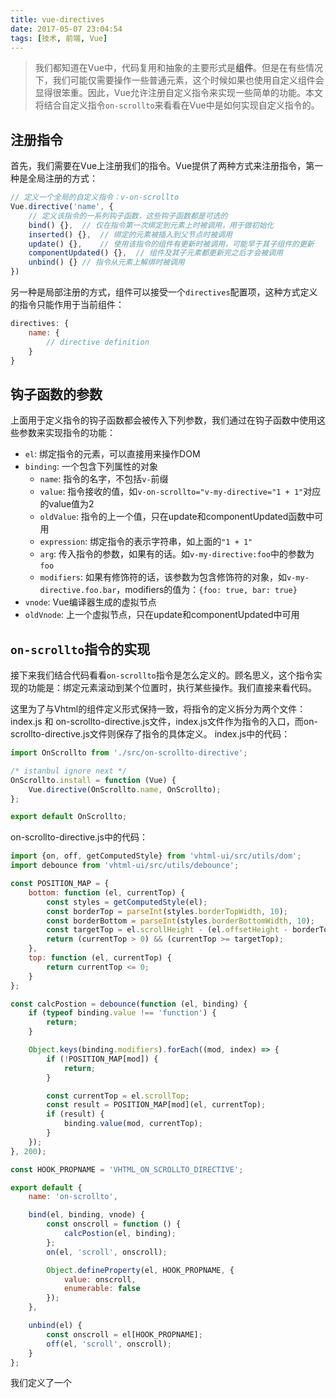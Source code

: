 ```yaml
---
title: vue-directives
date: 2017-05-07 23:04:54
tags: [技术, 前端, Vue]
---
```


> 我们都知道在Vue中，代码复用和抽象的主要形式是**组件**。但是在有些情况下，我们可能仅需要操作一些普通元素，这个时候如果也使用自定义组件会显得很笨重。因此，Vue允许注册自定义指令来实现一些简单的功能。本文将结合自定义指令`on-scrollto`来看看在Vue中是如何实现自定义指令的。

## 注册指令

首先，我们需要在Vue上注册我们的指令。Vue提供了两种方式来注册指令，第一种是全局注册的方式：
```js
// 定义一个全局的自定义指令：v-on-scrollto
Vue.directive('name', {
    // 定义该指令的一系列钩子函数，这些钩子函数都是可选的
    bind() {},  // 仅在指令第一次绑定到元素上时被调用，用于做初始化
    inserted() {},  // 绑定的元素被插入到父节点时被调用
    update() {},    // 使用该指令的组件有更新时被调用，可能早于其子组件的更新
    componentUpdated() {},  // 组件及其子元素都更新完之后才会被调用
    unbind() {} // 指令从元素上解绑时被调用
})
```

另一种是局部注册的方式，组件可以接受一个`directives`配置项，这种方式定义的指令只能作用于当前组件：
```js
directives: {
    name: {
        // directive definition
    }
}
```
## 钩子函数的参数

上面用于定义指令的钩子函数都会被传入下列参数，我们通过在钩子函数中使用这些参数来实现指令的功能：

- `el`: 绑定指令的元素，可以直接用来操作DOM
- `binding`: 一个包含下列属性的对象
    - `name`: 指令的名字，不包括`v-`前缀
    - `value`: 指令接收的值，如`v-on-scrollto="v-my-directive="1 + 1"`对应的value值为2
    - `oldValue`: 指令的上一个值，只在update和componentUpdated函数中可用
    - `expression`: 绑定指令的表示字符串，如上面的`"1 + 1"`
    - `arg`: 传入指令的参数，如果有的话。如`v-my-directive:foo`中的参数为`foo`
    - `modifiers`: 如果有修饰符的话，该参数为包含修饰符的对象，如`v-my-directive.foo.bar`，modifiers的值为：`{foo: true, bar: true}`
- `vnode`: Vue编译器生成的虚拟节点
- `oldVnode`: 上一个虚拟节点，只在update和componentUpdated中可用

## `on-scrollto`指令的实现

接下来我们结合代码看看`on-scrollto`指令是怎么定义的。顾名思义，这个指令实现的功能是：绑定元素滚动到某个位置时，执行某些操作。我们直接来看代码。

这里为了与Vhtml的组件定义形式保持一致，将指令的定义拆分为两个文件：index.js 和 on-scrollto-directive.js文件，index.js文件作为指令的入口，而on-scrollto-directive.js文件则保存了指令的具体定义。
index.js中的代码：
```js
import OnScrollto from './src/on-scrollto-directive';

/* istanbul ignore next */
OnScrollto.install = function (Vue) {
    Vue.directive(OnScrollto.name, OnScrollto);
};

export default OnScrollto;
```
on-scrollto-directive.js中的代码：

```js
import {on, off, getComputedStyle} from 'vhtml-ui/src/utils/dom';
import debounce from 'vhtml-ui/src/utils/debounce';

const POSITION_MAP = {
    bottom: function (el, currentTop) {
        const styles = getComputedStyle(el);
        const borderTop = parseInt(styles.borderTopWidth, 10);
        const borderBottom = parseInt(styles.borderBottomWidth, 10);
        const targetTop = el.scrollHeight - (el.offsetHeight - borderTop - borderBottom);
        return (currentTop > 0) && (currentTop >= targetTop);
    },
    top: function (el, currentTop) {
        return currentTop <= 0;
    }
};

const calcPostion = debounce(function (el, binding) {
    if (typeof binding.value !== 'function') {
        return;
    }

    Object.keys(binding.modifiers).forEach((mod, index) => {
        if (!POSITION_MAP[mod]) {
            return;
        }

        const currentTop = el.scrollTop;
        const result = POSITION_MAP[mod](el, currentTop);
        if (result) {
            binding.value(mod, currentTop);
        }
    });
}, 200);

const HOOK_PROPNAME = 'VHTML_ON_SCROLLTO_DIRECTIVE';

export default {
    name: 'on-scrollto',

    bind(el, binding, vnode) {
        const onscroll = function () {
            calcPostion(el, binding);
        };
        on(el, 'scroll', onscroll);

        Object.defineProperty(el, HOOK_PROPNAME, {
            value: onscroll,
            enumerable: false
        });
    },

    unbind(el) {
        const onscroll = el[HOOK_PROPNAME];
        off(el, 'scroll', onscroll);
    }
};
```
我们定义了一个
